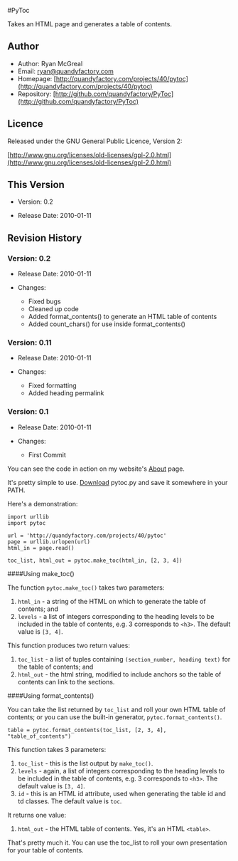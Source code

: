 #PyToc

Takes an HTML page and generates a table of contents.

## Author

* Author: Ryan McGreal
* Email: [ryan@quandyfactory.com](mailto:ryan@quandyfactory.com)
* Homepage: [http://quandyfactory.com/projects/40/pytoc](http://quandyfactory.com/projects/40/pytoc)
* Repository: [http://github.com/quandyfactory/PyToc](http://github.com/quandyfactory/PyToc)

## Licence

Released under the GNU General Public Licence, Version 2:

[http://www.gnu.org/licenses/old-licenses/gpl-2.0.html](http://www.gnu.org/licenses/old-licenses/gpl-2.0.html)

## This Version

* Version: 0.2

* Release Date: 2010-01-11

## Revision History

### Version: 0.2

* Release Date: 2010-01-11

* Changes:

    * Fixed bugs
    * Cleaned up code
    * Added format_contents() to generate an HTML table of contents
    * Added count_chars() for use inside format_contents()
    
### Version: 0.11

* Release Date: 2010-01-11

* Changes:

    * Fixed formatting
    * Added heading permalink
        
### Version: 0.1

* Release Date: 2010-01-11

* Changes:

    * First Commit
    

You can see the code in action on my website's [About](http://quandyfactory.com/about/) page.

It's pretty simple to use. [Download](http://github.com/quandyfactory/PyToc) pytoc.py and save it somewhere in your PATH. 

Here's a demonstration:

    import urllib
    import pytoc
    
    url = 'http://quandyfactory.com/projects/40/pytoc'
    page = urllib.urlopen(url)
    html_in = page.read()

    toc_list, html_out = pytoc.make_toc(html_in, [2, 3, 4])

####Using make_toc()

The function `pytoc.make_toc()` takes two parameters:

1. `html_in` - a string of the HTML on which to generate the table of contents; and
2. `levels` - a list of integers corresponding to the heading levels to be included in the table of contents, e.g. 3 corresponds to `<h3>`. The default value is `[3, 4]`.

This function produces two return values:

1. `toc_list` - a list of tuples containing `(section_number, heading text)` for the table of contents; and
2. `html_out` - the html string, modified to include anchors so the table of contents can link to the sections. 

####Using format_contents()

You can take the list returned by `toc_list` and roll your own HTML table of contents; or you can use the built-in generator, `pytoc.format_contents()`.

    table = pytoc.format_contents(toc_list, [2, 3, 4], "table_of_contents")

This function takes 3 parameters:

1. `toc_list` - this is the list output by `make_toc()`. 
2. `levels` - again, a list of integers corresponding to the heading levels to be included in the table of contents, e.g. 3 corresponds to `<h3>`. The default value is `[3, 4]`.
3. `id` - this is an HTML id attribute, used when generating the table id and td classes. The default value is `toc`.

It returns one value:

1. `html_out` - the HTML table of contents. Yes, it's an HTML `<table>`.

That's pretty much it. You can use the toc_list to roll your own presentation for your table of contents.

